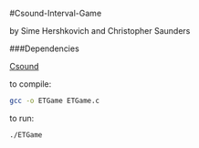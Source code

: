 #Csound-Interval-Game

by Sime Hershkovich and Christopher Saunders

###Dependencies

[Csound](http://sourceforge.net/projects/csound/files/csound5/)

to compile:
```bash
gcc -o ETGame ETGame.c
```
to run:
```bash
./ETGame
```
